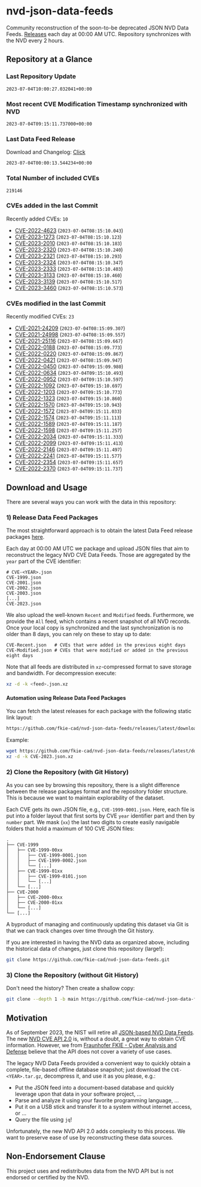# nvd-json-data-feeds

Community reconstruction of the soon-to-be deprecated JSON NVD Data Feeds. 
[Releases](https://github.com/fkie-cad/nvd-json-data-feeds/releases/latest) each day at 00:00 AM UTC.
Repository synchronizes with the NVD every 2 hours.

## Repository at a Glance

### Last Repository Update

```plain
2023-07-04T10:00:27.032041+00:00
```

### Most recent CVE Modification Timestamp synchronized with NVD

```plain
2023-07-04T09:15:11.737000+00:00
```

### Last Data Feed Release

Download and Changelog: [Click](https://github.com/fkie-cad/nvd-json-data-feeds/releases/latest)

```plain
2023-07-04T00:00:13.544234+00:00
```

### Total Number of included CVEs

```plain
219146
```

### CVEs added in the last Commit

Recently added CVEs: `10`

* [CVE-2022-4623](CVE-2022/CVE-2022-46xx/CVE-2022-4623.json) (`2023-07-04T08:15:10.043`)
* [CVE-2023-1273](CVE-2023/CVE-2023-12xx/CVE-2023-1273.json) (`2023-07-04T08:15:10.123`)
* [CVE-2023-2010](CVE-2023/CVE-2023-20xx/CVE-2023-2010.json) (`2023-07-04T08:15:10.183`)
* [CVE-2023-2320](CVE-2023/CVE-2023-23xx/CVE-2023-2320.json) (`2023-07-04T08:15:10.240`)
* [CVE-2023-2321](CVE-2023/CVE-2023-23xx/CVE-2023-2321.json) (`2023-07-04T08:15:10.293`)
* [CVE-2023-2324](CVE-2023/CVE-2023-23xx/CVE-2023-2324.json) (`2023-07-04T08:15:10.347`)
* [CVE-2023-2333](CVE-2023/CVE-2023-23xx/CVE-2023-2333.json) (`2023-07-04T08:15:10.403`)
* [CVE-2023-3133](CVE-2023/CVE-2023-31xx/CVE-2023-3133.json) (`2023-07-04T08:15:10.460`)
* [CVE-2023-3139](CVE-2023/CVE-2023-31xx/CVE-2023-3139.json) (`2023-07-04T08:15:10.517`)
* [CVE-2023-3460](CVE-2023/CVE-2023-34xx/CVE-2023-3460.json) (`2023-07-04T08:15:10.573`)


### CVEs modified in the last Commit

Recently modified CVEs: `23`

* [CVE-2021-24209](CVE-2021/CVE-2021-242xx/CVE-2021-24209.json) (`2023-07-04T08:15:09.307`)
* [CVE-2021-24998](CVE-2021/CVE-2021-249xx/CVE-2021-24998.json) (`2023-07-04T08:15:09.557`)
* [CVE-2021-25116](CVE-2021/CVE-2021-251xx/CVE-2021-25116.json) (`2023-07-04T08:15:09.667`)
* [CVE-2022-0188](CVE-2022/CVE-2022-01xx/CVE-2022-0188.json) (`2023-07-04T08:15:09.773`)
* [CVE-2022-0220](CVE-2022/CVE-2022-02xx/CVE-2022-0220.json) (`2023-07-04T08:15:09.867`)
* [CVE-2022-0421](CVE-2022/CVE-2022-04xx/CVE-2022-0421.json) (`2023-07-04T08:15:09.947`)
* [CVE-2022-0450](CVE-2022/CVE-2022-04xx/CVE-2022-0450.json) (`2023-07-04T09:15:09.980`)
* [CVE-2022-0634](CVE-2022/CVE-2022-06xx/CVE-2022-0634.json) (`2023-07-04T09:15:10.493`)
* [CVE-2022-0952](CVE-2022/CVE-2022-09xx/CVE-2022-0952.json) (`2023-07-04T09:15:10.597`)
* [CVE-2022-1092](CVE-2022/CVE-2022-10xx/CVE-2022-1092.json) (`2023-07-04T09:15:10.697`)
* [CVE-2022-1203](CVE-2022/CVE-2022-12xx/CVE-2022-1203.json) (`2023-07-04T09:15:10.773`)
* [CVE-2022-1323](CVE-2022/CVE-2022-13xx/CVE-2022-1323.json) (`2023-07-04T09:15:10.860`)
* [CVE-2022-1570](CVE-2022/CVE-2022-15xx/CVE-2022-1570.json) (`2023-07-04T09:15:10.943`)
* [CVE-2022-1572](CVE-2022/CVE-2022-15xx/CVE-2022-1572.json) (`2023-07-04T09:15:11.033`)
* [CVE-2022-1574](CVE-2022/CVE-2022-15xx/CVE-2022-1574.json) (`2023-07-04T09:15:11.113`)
* [CVE-2022-1589](CVE-2022/CVE-2022-15xx/CVE-2022-1589.json) (`2023-07-04T09:15:11.187`)
* [CVE-2022-1598](CVE-2022/CVE-2022-15xx/CVE-2022-1598.json) (`2023-07-04T09:15:11.257`)
* [CVE-2022-2034](CVE-2022/CVE-2022-20xx/CVE-2022-2034.json) (`2023-07-04T09:15:11.333`)
* [CVE-2022-2099](CVE-2022/CVE-2022-20xx/CVE-2022-2099.json) (`2023-07-04T09:15:11.413`)
* [CVE-2022-2146](CVE-2022/CVE-2022-21xx/CVE-2022-2146.json) (`2023-07-04T09:15:11.497`)
* [CVE-2022-2241](CVE-2022/CVE-2022-22xx/CVE-2022-2241.json) (`2023-07-04T09:15:11.577`)
* [CVE-2022-2354](CVE-2022/CVE-2022-23xx/CVE-2022-2354.json) (`2023-07-04T09:15:11.657`)
* [CVE-2022-2370](CVE-2022/CVE-2022-23xx/CVE-2022-2370.json) (`2023-07-04T09:15:11.737`)


## Download and Usage

There are several ways you can work with the data in this repository:

### 1) Release Data Feed Packages

The most straightforward approach is to obtain the latest Data Feed release packages [here](https://github.com/fkie-cad/nvd-json-data-feeds/releases/latest).

Each day at 00:00 AM UTC we package and upload JSON files that aim to reconstruct the legacy NVD CVE Data Feeds.
Those are aggregated by the `year` part of the CVE identifier:

```
# CVE-<YEAR>.json
CVE-1999.json
CVE-2001.json
CVE-2002.json
CVE-2003.json
[...]
CVE-2023.json
```

We also upload the well-known `Recent` and `Modified` feeds.
Furthermore, we provide the `All` feed, which contains a recent snapshot of all NVD records.
Once your local copy is synchronized and the last synchronization is no older than 8 days, you can rely on these to stay up to date:

```plain
CVE-Recent.json   # CVEs that were added in the previous eight days
CVE-Modified.json # CVEs that were modified or added in the previous eight days
```

Note that all feeds are distributed in `xz`-compressed format to save storage and bandwidth.
For decompression execute:

```sh
xz -d -k <feed>.json.xz
```


#### Automation using Release Data Feed Packages

You can fetch the latest releases for each package with the following static link layout:

```sh
https://github.com/fkie-cad/nvd-json-data-feeds/releases/latest/download/CVE-<YEAR>.json.xz
```

Example:

```sh
wget https://github.com/fkie-cad/nvd-json-data-feeds/releases/latest/download/CVE-2023.json.xz
xz -d -k CVE-2023.json.xz
```

### 2) Clone the Repository (with Git History)

As you can see by browsing this repository, there is a slight difference between the release packages format and the repository folder structure.
This is because we want to maintain explorability of the dataset.

Each CVE gets its own JSON file, e.g., `CVE-1999-0001.json`.
Here, each file is put into a folder layout that first sorts by CVE `year` identifier part and then by `number` part.
We mask (`xx`) the last two digits to create easily navigable folders that hold a maximum of 100 CVE JSON files:

```plain
.
├── CVE-1999
│   ├── CVE-1999-00xx
│   │   ├── CVE-1999-0001.json
│   │   ├── CVE-1999-0002.json
│   │   └── [...]
│   ├── CVE-1999-01xx
│   │   ├── CVE-1999-0101.json
│   │   └── [...]
│   └── [...]
├── CVE-2000
│   ├── CVE-2000-00xx
│   ├── CVE-2000-01xx
│   └── [...]
└── [...]
```

A byproduct of managing and continuously updating this dataset via Git is that we can track changes over time through the Git history.

If you are interested in having the NVD data as organized above, including the historical data of changes, just clone this repository (large!):

```sh
git clone https://github.com/fkie-cad/nvd-json-data-feeds.git
```

### 3) Clone the Repository (without Git History)

Don't need the history? Then create a shallow copy:

```sh
git clone --depth 1 -b main https://github.com/fkie-cad/nvd-json-data-feeds.git
```

## Motivation

As of September 2023, the NIST will retire all [JSON-based NVD Data Feeds](https://nvd.nist.gov/vuln/data-feeds#divRetirementBanner-1).
The new [NVD CVE API 2.0](https://nvd.nist.gov/developers/vulnerabilities) is, without a doubt, a great way to obtain CVE information.
However, we from [Fraunhofer FKIE - Cyber Analysis and Defense](https://www.fkie.fraunhofer.de/en/departments/cad.html) believe that the API does not cover a variety of use cases.

The legacy NVD Data Feeds provided a convenient way to quickly obtain a complete, file-based offline database snapshot; just download the `CVE-<YEAR>.tar.gz`, decompress it, and use it as you please, e.g.:

* Put the JSON feed into a document-based database and quickly leverage upon that data in your software project, ...
* Parse and analyze it using your favorite programming language, ...
* Put it on a USB stick and transfer it to a system without internet access, or ...
* Query the file using `jq`!

Unfortunately, the new NVD API 2.0 adds complexity to this process.
We want to preserve ease of use by reconstructing these data sources.

## Non-Endorsement Clause

This project uses and redistributes data from the NVD API but is not endorsed or certified by the NVD.